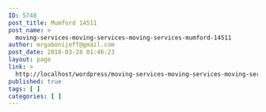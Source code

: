 ```yaml
---
ID: 5748
post_title: Mumford 14511
post_name: >
  moving-services-moving-services-moving-services-mumford-14511
author: mrgabonijeff@gmail.com
post_date: 2018-03-28 01:46:23
layout: page
link: >
  http://localhost/wordpress/moving-services-moving-services-moving-services-mumford-14511/
published: true
tags: [ ]
categories: [ ]
---
```

